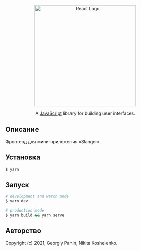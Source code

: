 <p align="center">
  <a href="https://reactjs.org/" target="blank"><img src="https://logos-download.com/wp-content/uploads/2016/09/React_logo_wordmark-700x235.png" width="320" alt="React Logo" /></a>
</p>
<p align="center">A <a href="https://javascript.com" target="_blank">JavaScript</a> library for building user interfaces.</p>

## Описание
Фронтенд для мини-приложения «Slanger».

## Установка
```bash
$ yarn
```

## Запуск
```bash
# development and watch mode
$ yarn dev

# production mode
$ yarn build && yarn serve
```

## Авторство
Copyright (c) 2021, Georgiy Panin, Nikita Koshelenko.
